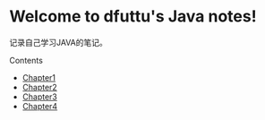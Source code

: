 Welcome to dfuttu's Java notes!
===================================

记录自己学习JAVA的笔记。


Contents
- [Chapter1](./docs/source/chapter1.md)
- [Chapter2](./docs/source/chapter2.md)
- [Chapter3](./docs/source/chapter3.md)
- [Chapter4](./docs/source/chapter4.md)